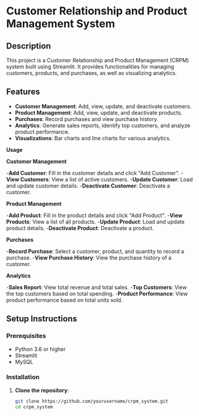 # Customer Relationship and Product Management System

## Description

This project is a Customer Relationship and Product Management (CRPM) system built using Streamlit. It provides functionalities for managing customers, products, and purchases, as well as visualizing analytics.

## Features

- **Customer Management**: Add, view, update, and deactivate customers.
- **Product Management**: Add, view, update, and deactivate products.
- **Purchases**: Record purchases and view purchase history.
- **Analytics**: Generate sales reports, identify top customers, and analyze product performance.
- **Visualizations**: Bar charts and line charts for various analytics.

**Usage**

**Customer Management**

-**Add Customer**: Fill in the customer details and click "Add Customer".
-**View Customers**: View a list of active customers.
-**Update Customer**: Load and update customer details.
-**Deactivate Customer**: Deactivate a customer.

**Product Management**

-**Add Product**: Fill in the product details and click "Add Product".
-**View Products**: View a list of all products.
-**Update Product**: Load and update product details.
-**Deactivate Product**: Deactivate a product.

**Purchases**

-**Record Purchase**: Select a customer, product, and quantity to record a purchase.
-**View Purchase History**: View the purchase history of a customer.

**Analytics**

-**Sales Report**: View total revenue and total sales.
-**Top Customers**: View the top customers based on total spending.
-**Product Performance**: View product performance based on total units sold.

## Setup Instructions

### Prerequisites

- Python 3.6 or higher
- Streamlit
- MySQL

### Installation

1. **Clone the repository**:
   ```bash
   git clone https://github.com/yourusername/crpm_system.git
   cd crpm_system
